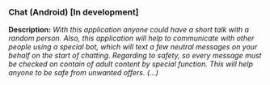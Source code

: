 ### Chat (Android) [In development]

**Description:** _With this application anyone could have a short talk with a random person. Also, this application will help to communicate with other people using a special bot, which will text a few neutral messages on your behalf on the start of chatting. Regarding to safety, so every message must be checked on contain of adult content by special function. This will help anyone to be safe from unwanted offers. (...)_ 


